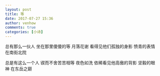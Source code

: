 ```yaml
---
layout: post
title: 等
date: 2017-07-27 15:36
author: venhow
comments: true
categories: [小诗]
---
```

总有那么一伙人
坐在那里傻傻的等
月落花谢
看得见他们孤独的身影
愤青的表情
在南街北院

总是有这么一个人
锲而不舍苦苦相等
夜色如洗
依稀看见他高傲的背影
坚毅的眼神
在东岳之巅
